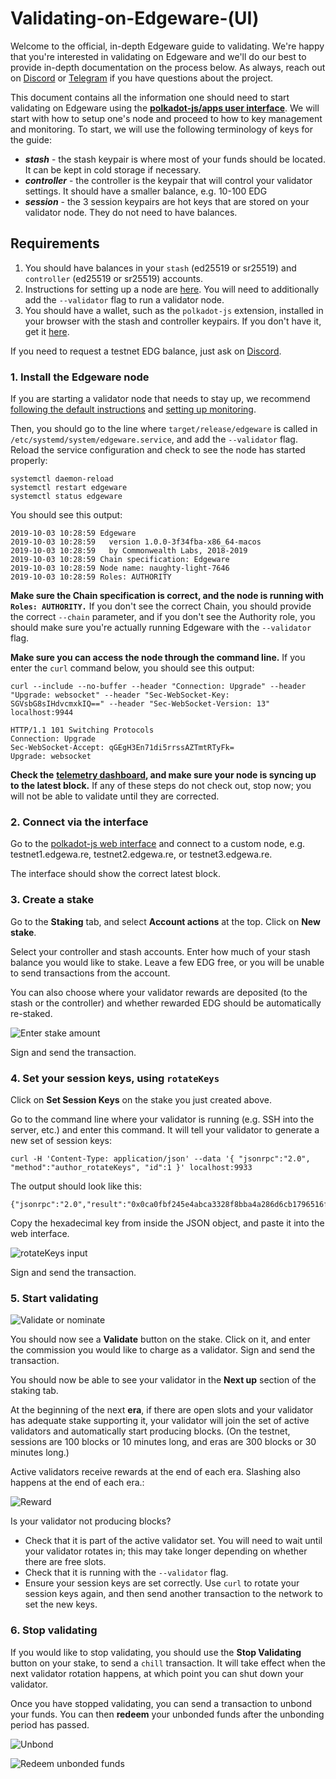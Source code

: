 # Validating-on-Edgeware-\(UI\)

Welcome to the official, in-depth Edgeware guide to validating. We're happy that you're interested in validating on Edgeware and we'll do our best to provide in-depth documentation on the process below. As always, reach out on [Discord](https://discord.gg/CJRfb3) or [Telegram](https://t.me/heyedgeware) if you have questions about the project.

This document contains all the information one should need to start validating on Edgeware using the [**polkadot-js/apps user interface**](https://polkadot.js.org/apps/#/). We will start with how to setup one's node and proceed to how to key management and monitoring. To start, we will use the following terminology of keys for the guide:

* _**stash**_ - the stash keypair is where most of your funds should be located. It can be kept in cold storage if necessary.
* _**controller**_ - the controller is the keypair that will control your validator settings. It should have a smaller balance, e.g. 10-100 EDG
* _**session**_ - the 3 session keypairs are hot keys that are stored on your validator node. They do not need to have balances.

## Requirements

1. You should have balances in your `stash` \(ed25519 or sr25519\) and `controller` \(ed25519 or sr25519\) accounts.
2. Instructions for setting up a node are [here](https://github.com/hicommonwealth/edgeware-node/wiki/Setting-up-a-Node). You will need to additionally add the `--validator` flag to run a validator node.
3. You should have a wallet, such as the `polkadot-js` extension, installed in your browser with the stash and controller keypairs. If you don't have it, get it [here](https://github.com/polkadot-js/extension).

If you need to request a testnet EDG balance, just ask on [Discord](1).

### 1. Install the Edgeware node

If you are starting a validator node that needs to stay up, we recommend [following the default instructions](https://github.com/hicommonwealth/edgeware-node/wiki/Setting-up-a-Node) and [setting up monitoring](https://github.com/hicommonwealth/edgeware-node/wiki/Setting-up-monitoring).

Then, you should go to the line where `target/release/edgeware` is called in `/etc/systemd/system/edgeware.service`, and add the `--validator` flag. Reload the service configuration and check to see the node has started properly:

```text
systemctl daemon-reload
systemctl restart edgeware
systemctl status edgeware
```

You should see this output:

```text
2019-10-03 10:28:59 Edgeware
2019-10-03 10:28:59   version 1.0.0-3f34fba-x86_64-macos
2019-10-03 10:28:59   by Commonwealth Labs, 2018-2019
2019-10-03 10:28:59 Chain specification: Edgeware
2019-10-03 10:28:59 Node name: naughty-light-7646
2019-10-03 10:28:59 Roles: AUTHORITY
```

**Make sure the Chain specification is correct, and the node is running with `Roles: AUTHORITY.`** If you don't see the correct Chain, you should provide the correct `--chain` parameter, and if you don't see the Authority role, you should make sure you're actually running Edgeware with the `--validator` flag.

**Make sure you can access the node through the command line.** If you enter the `curl` command below, you should see this output:

```text
curl --include --no-buffer --header "Connection: Upgrade" --header "Upgrade: websocket" --header "Sec-WebSocket-Key: SGVsbG8sIHdvcmxkIQ==" --header "Sec-WebSocket-Version: 13" localhost:9944

HTTP/1.1 101 Switching Protocols
Connection: Upgrade
Sec-WebSocket-Accept: qGEgH3En71di5rrssAZTmtRTyFk=
Upgrade: websocket
```

**Check the** [**telemetry dashboard**](https://github.com/hicommonwealth/edgeware-node/wiki)**, and make sure your node is syncing up to the latest block.** If any of these steps do not check out, stop now; you will not be able to validate until they are corrected.

### 2. Connect via the interface

Go to the [polkadot-js web interface](https://polkadot.js.org/apps/#/settings) and connect to a custom node, e.g. testnet1.edgewa.re, testnet2.edgewa.re, or testnet3.edgewa.re.

The interface should show the correct latest block.

### 3. Create a stake

Go to the **Staking** tab, and select **Account actions** at the top. Click on **New stake**.

Select your controller and stash accounts. Enter how much of your stash balance you would like to stake. Leave a few EDG free, or you will be unable to send transactions from the account.

You can also choose where your validator rewards are deposited \(to the stash or the controller\) and whether rewarded EDG should be automatically re-staked.

![Enter stake amount](https://user-images.githubusercontent.com/1273926/66247046-d5227480-e6cd-11e9-9ddf-45af83a102d4.png)

Sign and send the transaction.

### 4. Set your session keys, using `rotateKeys`

Click on **Set Session Keys** on the stake you just created above.

Go to the command line where your validator is running \(e.g. SSH into the server, etc.\) and enter this command. It will tell your validator to generate a new set of session keys:

```text
curl -H 'Content-Type: application/json' --data '{ "jsonrpc":"2.0", "method":"author_rotateKeys", "id":1 }' localhost:9933
```

The output should look like this:

```text
{"jsonrpc":"2.0","result":"0x0ca0fbf245e4abca3328f8bba4a286d6cb1796516fcc68864cab580f175e6abd2b9107003014fc6baab7fd8caf4607b34222df62f606248a8a592bcba86ff9eec6e838ae8eb757eb77dffc748f1443e60c4f7617c9ea7905f0dd09ab758a8063","id":1}
```

Copy the hexadecimal key from inside the JSON object, and paste it into the web interface.

![rotateKeys input](https://user-images.githubusercontent.com/1273926/66247154-ca1c1400-e6ce-11e9-9a50-11b9a6734867.png)

Sign and send the transaction.

### 5. Start validating

![Validate or nominate](https://user-images.githubusercontent.com/1273926/66247159-cf795e80-e6ce-11e9-888b-63f870c301e9.png)

You should now see a **Validate** button on the stake. Click on it, and enter the commission you would like to charge as a validator. Sign and send the transaction.

You should now be able to see your validator in the **Next up** section of the staking tab.

At the beginning of the next **era**, if there are open slots and your validator has adequate stake supporting it, your validator will join the set of active validators and automatically start producing blocks. \(On the testnet, sessions are 100 blocks or 10 minutes long, and eras are 300 blocks or 30 minutes long.\)

Active validators receive rewards at the end of each era. Slashing also happens at the end of each era.:

![Reward](https://user-images.githubusercontent.com/1273926/66247183-e455f200-e6ce-11e9-93ba-5eee38b7c606.png)

Is your validator not producing blocks?

* Check that it is part of the active validator set. You will need to wait until your validator rotates in; this may take longer depending on whether there are free slots.
* Check that it is running with the `--validator` flag.
* Ensure your session keys are set correctly. Use `curl` to rotate your session keys again, and then send another transaction to the network to set the new keys.

### 6. Stop validating

If you would like to stop validating, you should use the **Stop Validating** button on your stake, to send a `chill` transaction. It will take effect when the next validator rotation happens, at which point you can shut down your validator.

Once you have stopped validating, you can send a transaction to unbond your funds. You can then **redeem** your unbonded funds after the unbonding period has passed.

![Unbond](https://user-images.githubusercontent.com/1273926/66247294-ee2c2500-e6cf-11e9-93a1-89e9fa532367.png)

![Redeem unbonded funds](https://user-images.githubusercontent.com/1273926/66247295-eec4bb80-e6cf-11e9-96a8-92ecbdc932d1.png)

